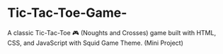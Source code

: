 # Tic-Tac-Toe-Game-
 A classic Tic-Tac-Toe  🎮 (Noughts and Crosses) game built with HTML, CSS, and JavaScript with Squid Game Theme. (Mini Project)
